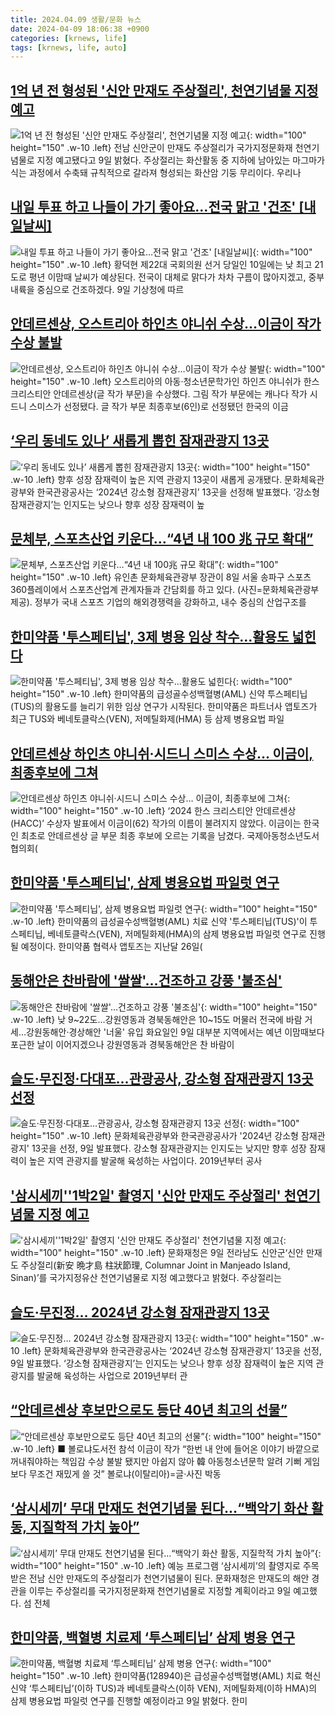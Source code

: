 ```yaml
---
title: 2024.04.09 생활/문화 뉴스
date: 2024-04-09 18:06:38 +0900
categories: [krnews, life]
tags: [krnews, life, auto]
---
```


## [1억 년 전 형성된 '신안 만재도 주상절리', 천연기념물 지정 예고](https://n.news.naver.com/mnews/article/008/0005023453)

![1억 년 전 형성된 '신안 만재도 주상절리', 천연기념물 지정 예고](https://mimgnews.pstatic.net/image/origin/008/2024/04/09/5023453.jpg?type=nf220_150){: width="100" height="150" .w-10 .left}
전남 신안군이 만재도 주상절리가 국가지정문화재 천연기념물로 지정 예고됐다고 9일 밝혔다. 주상절리는 화산활동 중 지하에 남아있는 마그마가 식는 과정에서 수축돼 규칙적으로 갈라져 형성되는 화산암 기둥 무리이다. 우리나

## [내일 투표 하고 나들이 가기 좋아요…전국 맑고 '건조' [내일날씨]](https://n.news.naver.com/mnews/article/421/0007468394)

![내일 투표 하고 나들이 가기 좋아요…전국 맑고 '건조' [내일날씨]](https://mimgnews.pstatic.net/image/origin/421/2024/04/09/7468394.jpg?type=nf220_150){: width="100" height="150" .w-10 .left}
황덕현 제22대 국회의원 선거 당일인 10일에는 낮 최고 21도로 평년 이맘때 날씨가 예상된다. 전국이 대체로 맑다가 차차 구름이 많아지겠고, 중부 내륙을 중심으로 건조하겠다. 9일 기상청에 따르

## [안데르센상, 오스트리아 하인츠 야니쉬 수상…이금이 작가 수상 불발](https://n.news.naver.com/mnews/article/032/0003289543)

![안데르센상, 오스트리아 하인츠 야니쉬 수상…이금이 작가 수상 불발](https://mimgnews.pstatic.net/image/origin/032/2024/04/09/3289543.jpg?type=nf220_150){: width="100" height="150" .w-10 .left}
오스트리아의 아동·청소년문학가인 하인츠 야니쉬가 한스 크리스티안 안데르센상(글 작가 부문)을 수상했다. 그림 작가 부문에는 캐나다 작가 시드니 스미스가 선정됐다. 글 작가 부문 최종후보(6인)로 선정됐던 한국의 이금

## [‘우리 동네도 있나’ 새롭게 뽑힌 잠재관광지 13곳](https://n.news.naver.com/mnews/article/009/0005285607)

![‘우리 동네도 있나’ 새롭게 뽑힌 잠재관광지 13곳](https://mimgnews.pstatic.net/image/origin/009/2024/04/09/5285607.jpg?type=nf220_150){: width="100" height="150" .w-10 .left}
향후 성장 잠재력이 높은 지역 관광지 13곳이 새롭게 공개됐다. 문화체육관광부와 한국관광공사는 ‘2024년 강소형 잠재관광지’ 13곳을 선정해 발표했다. ‘강소형 잠재관광지’는 인지도는 낮으나 향후 성장 잠재력이 높

## [문체부, 스포츠산업 키운다…“4년 내 100 兆 규모 확대”](https://n.news.naver.com/mnews/article/018/0005710679)

![문체부, 스포츠산업 키운다…“4년 내 100兆 규모 확대”](https://mimgnews.pstatic.net/image/origin/018/2024/04/09/5710679.jpg?type=nf220_150){: width="100" height="150" .w-10 .left}
유인촌 문화체육관광부 장관이 8일 서울 송파구 스포츠360플레이에서 스포츠산업계 관계자들과 간담회를 하고 있다. (사진=문화체육관광부 제공). 정부가 국내 스포츠 기업의 해외경쟁력을 강화하고, 내수 중심의 산업구조를

## [한미약품 '투스페티닙', 3제 병용 임상 착수…활용도 넓힌다](https://n.news.naver.com/mnews/article/015/0004970553)

![한미약품 '투스페티닙', 3제 병용 임상 착수…활용도 넓힌다](https://mimgnews.pstatic.net/image/origin/015/2024/04/09/4970553.jpg?type=nf220_150){: width="100" height="150" .w-10 .left}
한미약품의 급성골수성백혈병(AML) 신약 투스페티닙(TUS)의 활용도를 늘리기 위한 임상 연구가 시작된다. 한미약품은 파트너사 앱토즈가 최근 TUS와 베네토클락스(VEN), 저메틸화제(HMA) 등 삼제 병용요법 파일

## [안데르센상 하인츠 야니쉬·시드니 스미스 수상… 이금이, 최종후보에 그쳐](https://n.news.naver.com/mnews/article/005/0001687109)

![안데르센상 하인츠 야니쉬·시드니 스미스 수상… 이금이, 최종후보에 그쳐](https://mimgnews.pstatic.net/image/origin/005/2024/04/08/1687109.jpg?type=nf220_150){: width="100" height="150" .w-10 .left}
‘2024 한스 크리스티안 안데르센상(HACC)’ 수상자 발표에서 이금이(62) 작가의 이름이 불려지지 않았다. 이금이는 한국인 최초로 안데르센상 글 부문 최종 후보에 오르는 기록을 남겼다. 국제아동청소년도서협의회(

## [한미약품 '투스페티닙', 삼제 병용요법 파일럿 연구](https://n.news.naver.com/mnews/article/030/0003196527)

![한미약품 '투스페티닙', 삼제 병용요법 파일럿 연구](https://mimgnews.pstatic.net/image/origin/030/2024/04/09/3196527.jpg?type=nf220_150){: width="100" height="150" .w-10 .left}
한미약품의 급성골수성백혈병(AML) 치료 신약 '투스페티닙(TUS)'이 투스페티닙, 베네토클락스(VEN), 저메틸화제(HMA)의 삼제 병용요법 파일럿 연구로 진행될 예정이다. 한미약품 협력사 앱토즈는 지난달 26일(

## [동해안은 찬바람에 '쌀쌀'…건조하고 강풍 '불조심'](https://n.news.naver.com/mnews/article/001/0014619381)

![동해안은 찬바람에 '쌀쌀'…건조하고 강풍 '불조심'](https://mimgnews.pstatic.net/image/origin/001/2024/04/09/14619381.jpg?type=nf220_150){: width="100" height="150" .w-10 .left}
낮 9~22도…강원영동과 경북동해안은 10~15도 머물러 전국에 바람 거세…강원동해안·경상해안 '너울' 유입 화요일인 9일 대부분 지역에서는 예년 이맘때보다 포근한 날이 이어지겠으나 강원영동과 경북동해안은 찬 바람이

## [슬도·무진정·다대포…관광공사, 강소형 잠재관광지 13곳 선정](https://n.news.naver.com/mnews/article/003/0012481043)

![슬도·무진정·다대포…관광공사, 강소형 잠재관광지 13곳 선정](https://mimgnews.pstatic.net/image/origin/003/2024/04/09/12481043.jpg?type=nf220_150){: width="100" height="150" .w-10 .left}
문화체육관광부와 한국관광공사가 '2024년 강소형 잠재관광지' 13곳을 선정, 9일 발표했다. 강소형 잠재관광지는 인지도는 낮지만 향후 성장 잠재력이 높은 지역 관광지를 발굴해 육성하는 사업이다. 2019년부터 공사

## ['삼시세끼''1박2일' 촬영지 '신안 만재도 주상절리' 천연기념물 지정 예고](https://n.news.naver.com/mnews/article/025/0003352912)

!['삼시세끼''1박2일' 촬영지 '신안 만재도 주상절리' 천연기념물 지정 예고](https://mimgnews.pstatic.net/image/origin/025/2024/04/09/3352912.jpg?type=nf220_150){: width="100" height="150" .w-10 .left}
문화재청은 9일 전라남도 신안군‘신안 만재도 주상절리(新安 晩才島 柱狀節理, Columnar Joint in Manjeado Island, Sinan)’를 국가지정유산 천연기념물로 지정 예고했다고 밝혔다. 주상절리는

## [슬도·무진정… 2024년 강소형 잠재관광지 13곳](https://n.news.naver.com/mnews/article/005/0001687239)

![슬도·무진정… 2024년 강소형 잠재관광지 13곳](https://mimgnews.pstatic.net/image/origin/005/2024/04/09/1687239.jpg?type=nf220_150){: width="100" height="150" .w-10 .left}
문화체육관광부와 한국관광공사는 ‘2024년 강소형 잠재관광지’ 13곳을 선정, 9일 발표했다. ‘강소형 잠재관광지’는 인지도는 낮으나 향후 성장 잠재력이 높은 지역 관광지를 발굴해 육성하는 사업으로 2019년부터 관

## [“안데르센상 후보만으로도 등단 40년 최고의 선물”](https://n.news.naver.com/mnews/article/021/0002631193)

![“안데르센상 후보만으로도 등단 40년 최고의 선물”](https://mimgnews.pstatic.net/image/origin/021/2024/04/09/2631193.jpg?type=nf220_150){: width="100" height="150" .w-10 .left}
■ 볼로냐도서전 참석 이금이 작가 “한번 내 안에 들어온 이야기 바깥으로 꺼내줘야하는 책임감 수상 불발 됐지만 아쉽지 않아 韓 아동청소년문학 알려 기뻐 게임보다 무조건 재밌게 쓸 것” 볼로냐(이탈리아)=글·사진 박동

## [‘삼시세끼’ 무대 만재도 천연기념물 된다…“백악기 화산 활동, 지질학적 가치 높아”](https://n.news.naver.com/mnews/article/081/0003442997)

![‘삼시세끼’ 무대 만재도 천연기념물 된다…“백악기 화산 활동, 지질학적 가치 높아”](https://mimgnews.pstatic.net/image/origin/081/2024/04/09/3442997.jpg?type=nf220_150){: width="100" height="150" .w-10 .left}
예능 프로그램 ‘삼시세끼’의 촬영지로 주목받은 전남 신안 만재도의 주상절리가 천연기념물이 된다. 문화재청은 만재도의 해안 경관을 이루는 주상절리를 국가지정문화재 천연기념물로 지정할 계획이라고 9일 예고했다. 섬 전체

## [한미약품, 백혈병 치료제 ‘투스페티닙’ 삼제 병용 연구](https://n.news.naver.com/mnews/article/018/0005710940)

![한미약품, 백혈병 치료제 ‘투스페티닙’ 삼제 병용 연구](https://mimgnews.pstatic.net/image/origin/018/2024/04/09/5710940.jpg?type=nf220_150){: width="100" height="150" .w-10 .left}
한미약품(128940)은 급성골수성백혈병(AML) 치료 혁신신약 ‘투스페티닙’(이하 TUS)과 베네토클락스(이하 VEN), 저메틸화제(이하 HMA)의 삼제 병용요법 파일럿 연구를 진행할 예정이라고 9일 밝혔다. 한미
